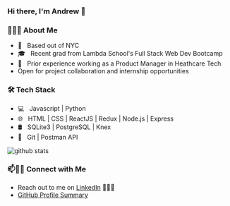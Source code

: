### Hi there, I'm Andrew 👋

<h3> 👨🏻‍💻 About Me </h3>

- 🍕 &nbsp; Based out of NYC
- 🎓 &nbsp; Recent grad from Lambda School's Full Stack Web Dev Bootcamp
- 🏥 &nbsp; Prior experience working as a Product Manager in Heathcare Tech
- Open for project collaboration and internship opportunities

<h3>🛠 Tech Stack</h3>

- 💻 &nbsp; Javascript | Python
- 🌐 &nbsp; HTML | CSS | ReactJS | Redux | Node.js | Express
- 🛢 &nbsp; SQLite3 | PostgreSQL | Knex
- 🔧 &nbsp; Git | Postman API 


![github stats](https://github-readme-stats.vercel.app/api?username=Andrewschaer&show_icons=true)

### 📫🤝🏻 Connect with Me

 - Reach out to me on [LinkedIn](https://www.linkedin.com/in/andrewschaer/) 👨🏻‍💻
 - [GitHub Profile Summary](https://profile-summary-for-github.com/user/Andrewschaer)

